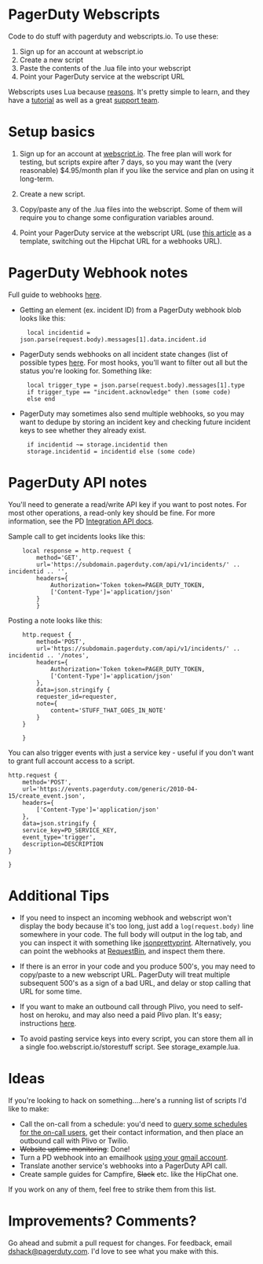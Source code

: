 # PagerDuty Webscripts


Code to do stuff with pagerduty and webscripts.io. To use these:

1. Sign up for an account at webscript.io
2. Create a new script
3. Paste the contents of the .lua file into your webscript
4. Point your PagerDuty service at the webscript URL

Webscripts uses Lua because [reasons](https://www.webscript.io/help#lua). It's pretty simple to learn, and they have a [tutorial](https://www.webscript.io/documentation/lua-tutorial) as well as a great [support team](support@webscript.io).


# Setup basics

1. Sign up for an account at [webscript.io](http://webscripts.io). The free plan will work for testing, but scripts expire after 7 days, so you may want the (very reasonable) $4.95/month plan if you like the service and plan on using it long-term.

2. Create a new script.

3. Copy/paste any of the .lua files into the webscript. Some of them will require you to change some configuration variables around.

4. Point your PagerDuty service at the webscript URL (use [this article](http://www.pagerduty.com/docs/guides/hipchat-integration-guide/) as a template, switching out the Hipchat URL for a webhooks URL).


# PagerDuty Webhook notes
Full guide to webhooks [here](http://developer.pagerduty.com/documentation/rest/webhooks).

- Getting an element (ex. incident ID) from a PagerDuty webhook blob looks like this:

		local incidentid = json.parse(request.body).messages[1].data.incident.id

- PagerDuty sends webhooks on all incident state changes (list of possible types [here](http://www.pagerduty.com/docs/guides/hipchat-integration-guide/). For most hooks, you'll want to filter out all but the status you're looking for. Something like:

		local trigger_type = json.parse(request.body).messages[1].type
		if trigger_type == "incident.acknowledge" then (some code)
		else end

- PagerDuty may sometimes also send multiple webhooks, so you may want to dedupe by storing an incident key and checking future incident keys to see whether they already exist.

		if incidentid ~= storage.incidentid then
		storage.incidentid = incidentid else (some code)
		
# PagerDuty API notes

You'll need to generate a read/write API key if you want to post notes. For most other operations, a read-only key should be fine. For more information, see the PD [Integration API docs](http://developer.pagerduty.com/documentation/integration/events).

Sample call to get incidents looks like this:

		local response = http.request {
			method='GET',
			url='https://subdomain.pagerduty.com/api/v1/incidents/' .. incidentid .. '',
			headers={
		        Authorization='Token token=PAGER_DUTY_TOKEN,
		        ['Content-Type']='application/json'
		    }
			}

Posting a note looks like this:

		http.request {
		    method='POST',
		    url='https://subdomain.pagerduty.com/api/v1/incidents/' .. incidentid .. '/notes',
		    headers={
		        Authorization='Token token=PAGER_DUTY_TOKEN,
		        ['Content-Type']='application/json'
		    },
		    data=json.stringify {
		    requester_id=requester,
		    note={
		        content='STUFF_THAT_GOES_IN_NOTE'
		    }
		}
		
		}

You can also trigger events with just a service key - useful if you don't want to grant full account access to a script.

	http.request {
	    method='POST',
	    url='https://events.pagerduty.com/generic/2010-04-15/create_event.json',
	    headers={
	        ['Content-Type']='application/json'
	    },
	    data=json.stringify {
	    service_key=PD_SERVICE_KEY,
	    event_type='trigger',
	    description=DESCRIPTION
	}
	
	}

# Additional Tips

- If you need to inspect an incoming webhook and webscript won't display the body because it's too long, just add a `log(request.body)` line somewhere in your code. The full body will output in the log tab, and you can inspect it with something like [jsonprettyprint](http://jsonprettyprint.com/). Alternatively, you can point the webhooks at [RequestBin](http://requestb.in/), and inspect them there.

- If there is an error in your code and you produce 500's, you may need to copy/paste to a new webscript URL. PagerDuty will treat multiple subsequent 500's as a sign of a bad URL, and delay or stop calling that URL for some time.

- If you want to make an outbound call through Plivo, you need to self-host on heroku, and may also need a paid Plivo plan. It's easy; instructions [here](https://github.com/plivo/voicechat/).

- To avoid pasting service keys into every script, you can store them all in a single foo.webscript.io/storestuff script. See storage_example.lua.


# Ideas
If you're looking to hack on something....here's a running list of scripts I'd like to make:

- Call the on-call from a schedule: you'd need to [query some schedules for the on-call users](http://support.pagerduty.com/entries/23586358-Determine-Who-Is-On-Call), get their contact information, and then place an outbound call with Plivo or Twilio.
- ~~Website uptime monitoring~~: Done!
- Turn a PD webhook into an emailhook [using your gmail account](https://www.webscript.io/examples/email).
- Translate another service's webhooks into a PagerDuty API call.
- Create sample guides for Campfire, ~~Slack~~ etc. like the HipChat one.

If you work on any of them, feel free to strike them from this list.

# Improvements? Comments?

Go ahead and submit a pull request for changes. For feedback, email [dshack@pagerduty.com](dshack@pagerduty.com). I'd love to see what you make with this.





